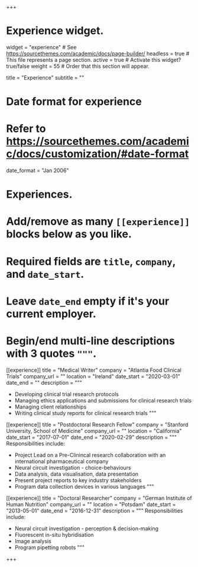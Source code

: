 +++
# Experience widget.
widget = "experience"  # See https://sourcethemes.com/academic/docs/page-builder/
headless = true  # This file represents a page section.
active = true  # Activate this widget? true/false
weight = 55  # Order that this section will appear.

title = "Experience"
subtitle = ""

# Date format for experience
#   Refer to https://sourcethemes.com/academic/docs/customization/#date-format
date_format = "Jan 2006"

# Experiences.
#   Add/remove as many `[[experience]]` blocks below as you like.
#   Required fields are `title`, `company`, and `date_start`.
#   Leave `date_end` empty if it's your current employer.
#   Begin/end multi-line descriptions with 3 quotes `"""`.
[[experience]]
  title = "Medical Writer"
  company = "Atlantia Food Clinical Trials"
  company_url = ""
  location = "Ireland"
  date_start = "2020-03-01"
  date_end = ""
  description = """
  * Developing clinical trial research protocols
  * Managing ethics applications and submissions for clinical research trials
  * Managing client relationships
  * Writing clinical study reports for clinical research trials
  """
  
[[experience]]
  title = "Postdoctoral Research Fellow"
  company = "Stanford University, School of Medicine"
  company_url = ""
  location = "California"
  date_start = "2017-07-01"
  date_end = "2020-02-29"
  description = """
  Responsibilities include:
  
  * Project Lead on a Pre-Clinincal research collaboration with an international pharmaceutical company
  * Neural circuit investigation - choice-behaviours
  * Data analysis, data visualisation, data presentation
  * Present project reports to key industry stakeholders
  * Program data collection devices in various languages
  """

[[experience]]
  title = "Doctoral Researcher"
  company = "German Institute of Human Nutrition"
  company_url = ""
  location = "Potsdam"
  date_start = "2013-05-01"
  date_end = "2016-12-31"
  description = """
   Responsibilities include:
  
  * Neural circuit investigation - perception & decision-making
  * Fluorescent in-situ hybridisation
  * Image analysis
  * Program pipetting robots
  """

+++
